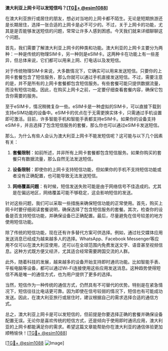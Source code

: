 **澳大利亚上网卡可以发短信吗？[[TG💪+ @esim1088](https://t.me/s/esim1088)]**

在澳大利亚旅行或居住的朋友，想必对当地的上网卡都不陌生。无论是短期旅游还是长期居住，选择一张合适的上网卡是必不可少的。不过，关于上网卡的功能，尤其是是否能够发送短信的问题，常常让许多人感到困惑。今天我们就来详细聊聊这个问题。

首先，我们需要了解澳大利亚上网卡的种类和功能。澳大利亚的上网卡主要分为两种：一种是传统的物理SIM卡，另一种则是eSIM卡。这两种卡在功能上有一些差异，但总体来说，它们都可以用来上网、打电话以及发短信。

对于传统物理SIM卡来说，大多数情况下，它确实可以用来发送短信。只要你的上网卡套餐包含了短信服务，那么你就可以通过手机直接发送短信。不过，需要注意的是，并不是所有的上网卡套餐都包含短信服务。有些套餐可能只提供数据流量，而没有短信功能。因此，在购买上网卡之前，一定要仔细查看套餐内容，确保它包含你需要的服务。

至于eSIM卡，情况稍微复杂一些。eSIM卡是一种虚拟的SIM卡，可以直接下载到支持eSIM功能的设备中。eSIM卡的优点在于无需更换实体卡，只需通过手机设置即可激活。目前，许多智能手机和智能手表都支持eSIM卡。如果你的设备支持eSIM卡，并且选择了包含短信服务的套餐，那么你也可以通过eSIM卡发送短信。

那么，为什么有些人会认为澳大利亚上网卡不能发短信呢？这可能与以下几个因素有关：

1. **套餐限制**：如前所述，并非所有上网卡套餐都包含短信服务。如果你购买的套餐只有数据流量，那么自然无法发送短信。
   
2. **设备限制**：即使你的上网卡支持短信功能，但如果你的手机不支持短信功能或者没有正确配置，也可能导致无法发送短信。

3. **网络覆盖问题**：有时候，短信发送失败可能是由于网络信号不佳造成的。尤其是在偏远地区，网络覆盖可能不够稳定，这会影响短信的发送。

针对这些问题，我们可以采取一些措施来确保短信功能的正常使用。首先，购买上网卡时要仔细阅读套餐说明，确保选择了包含短信服务的套餐。其次，检查你的设备是否支持短信功能，并确保设备已正确配置。最后，尽量避免在信号较差的地方使用短信功能。

除了传统的短信功能，现在还有许多替代方案可供选择。例如，通过社交媒体应用发送消息已经成为越来越多人的选择。WhatsApp、Facebook Messenger等应用不仅可以在澳大利亚使用，还可以在全球范围内免费发送文字、语音甚至视频信息。这种方式既方便又经济，尤其适合经常需要跨国交流的人群。

此外，随着科技的发展，越来越多的设备开始支持即时通讯功能。比如智能手表、平板电脑等设备，都可以通过Wi-Fi连接使用这些应用发送消息。这种趋势使得短信不再是唯一的通信方式，也为用户提供了更多的选择。

当然，短信作为一种传统的通信方式，仍然具有不可替代的优势。特别是在紧急情况下，短信往往比电话更可靠。因为即使在信号较弱的情况下，短信也有可能成功发送。因此，在澳大利亚旅行或居住时，建议根据自己的需求选择合适的通信方式。

总之，澳大利亚上网卡是可以发短信的，但前提是你要选择正确的套餐并确保设备配置无误。无论你是喜欢传统的短信方式，还是倾向于使用即时通讯应用，澳大利亚的上网卡都能满足你的需求。希望这篇文章能帮助你在澳大利亚的通信体验更加顺畅愉快！[[TG💪+ @esim1088](https://t.me/s/esim1088)]

[[TG💪+ @esim1088](https://t.me/s/esim1088) ![Image](https://i.postimg.cc/4NQfJmqS/Snipaste-2025-05-13-00-14-12.png)]